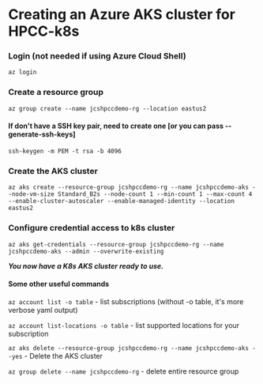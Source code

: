 # Creating an Azure AKS cluster for HPCC-k8s

### Login (not needed if using Azure Cloud Shell)
`az login`

### Create a resource group
`az group create --name jcshpccdemo-rg --location eastus2`

#### If don't have a SSH key pair, need to create one [or you can pass --generate-ssh-keys]
`ssh-keygen -m PEM -t rsa -b 4096`


### Create the AKS cluster
`az aks create --resource-group jcshpccdemo-rg --name jcshpccdemo-aks --node-vm-size Standard_B2s --node-count 1 --min-count 1 --max-count 4 --enable-cluster-autoscaler --enable-managed-identity --location eastus2`

### Configure credential access to k8s cluster
`az aks get-credentials --resource-group jcshpccdemo-rg --name jcshpccdemo-aks --admin --overwrite-existing`

***You now have a K8s AKS cluster ready to use.***

#### Some other useful commands
`az account list -o table` - list subscriptions (without -o table, it's more verbose yaml output)

`az account list-locations -o table` - list supported locations for your subscription

`az aks delete --resource-group jcshpccdemo-rg --name jcshpccdemo-aks --yes` - Delete the AKS cluster

`az group delete --name jcshpccdemo-rg` - delete entire resource group
